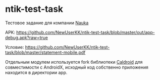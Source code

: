 # ntik-test-task
Тестовое задание для компании [Nauka](http://www.ntik.ru/)

APK: https://github.com/NewUserKK/ntik-test-task/blob/master/out/app-debug.apk?raw=true

Условие: https://github.com/NewUserKK/ntik-test-task/blob/master/statement-mobile.pdf

Отдельным модулем используется fork библиотеки [Caldroid](https://github.com/roomorama/Caldroid) для совместимости с AndroidX, исходный код собственно приложения находится в директории app.
